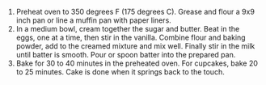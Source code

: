 1) Preheat oven to 350 degrees F (175 degrees C). Grease and flour a 9x9 inch pan or line a muffin pan with paper liners.
2) In a medium bowl, cream together the sugar and butter. Beat in the eggs, one at a time, then stir in the vanilla. Combine flour and baking powder, add to the creamed mixture and mix well. Finally stir in the milk until batter is smooth. Pour or spoon batter into the prepared pan.
3) Bake for 30 to 40 minutes in the preheated oven. For cupcakes, bake 20 to 25 minutes. Cake is done when it springs back to the touch.